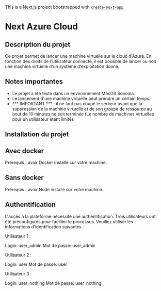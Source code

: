 This is a [Next.js](https://nextjs.org/) project bootstrapped with [`create-next-app`](https://github.com/vercel/next.js/tree/canary/packages/create-next-app).

# Next Azure Cloud

## Description du projet

Ce projet permet de lancer une machine virtuelle sur le cloud d'Azure. En fonction des droits de l'utilisateur connecté, il est possible de lancer ou non une machine virtuelle d'un système d'exploitation donné.

## Notes importantes

- Le projet a été testé dans un environnement MacOS Sonoma.
- Le lancement d'une machine virtuelle peut prendre un certain temps.
- *** IMPORTANT *** : il ne faut pas coupé le serveur avant que la suppression de la machine virtuelle et de son groupe de ressource au bout de 10 minutes ne soit terminée (Le nombre de machines virtuelles pour un utilisateur étant limité).

## Installation du projet

## Avec docker

Prérequis : avoir Docker installé sur votre machine.

## Sans docker

Prérequis : avoir Node installé sur votre machine.

## Authentification

L'accès à la plateforme nécessite une authentification. Trois utilisateurs ont été préconfigurés pour faciliter le processus. Veuillez utiliser les informations d'identification suivantes :

Utilisateur 1 :

Login: user_admin
Mot de passe: user_admin

Utilisateur 2 :

Login: user
Mot de passe: user

Utilisateur 3 :

Login: user_nothing
Mot de passe: user_nothing
